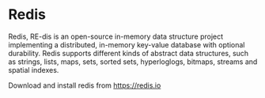 # Redis

Redis, RE-dis is an open-source in-memory data structure project implementing a distributed, in-memory key-value database with optional durability. Redis supports different kinds of abstract data structures, such as strings, lists, maps, sets, sorted sets, hyperloglogs, bitmaps, streams and spatial indexes.

Download and install redis from https://redis.io


